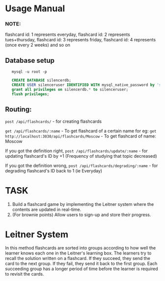 # Usage Manual

### NOTE:

flashcard id: 1 represents everyday,
flashcard id: 2 represents tues+thursday,
flashcard id: 3 represents friday,
flashcard id: 4 represents (once every 2 weeks)
and so on

## Database setup

```shell
   mysql -u root -p
```

```sql
   CREATE DATABASE silencerdb;
   CREATE USER silenceruser IDENTIFIED WITH mysql_native_password by 'silencerpass';
   grant all privileges on silencerdb.* to silenceruser;
   flush privileges;
```

## Routing:

`post /api/flashcards/` - for creating flashcards

`get /api/flashcards/:name` - To get flashcard of a certain name
for eg: `get http://localhost:3030/api/flashcards/Moscow` - To get flashcard of name: Moscow

If you got the definition right,
`post /api/flashcards/update/:name` - for updating flashcard's ID by +1 (Frequency of studying that topic decreased)

If you got the definition wrong,
`post /api/flashcards/degrading/:name` - for degrading flashcard's ID back to 1 (ie Everyday)

# TASK

1. Build a flashcard game by implementing the Leitner system where the contents are updated in real-time.
2. (For brownie points) Allow users to sign-up and store their progress.

# Leitner System

In this method flashcards are sorted into groups according to how well the learner knows each one in the Leitner's learning box. The learners try to recall the solution written on a flashcard. If they succeed, they send the card to the next group. If they fail, they send it back to the first group. Each succeeding group has a longer period of time before the learner is required to revisit the cards.
